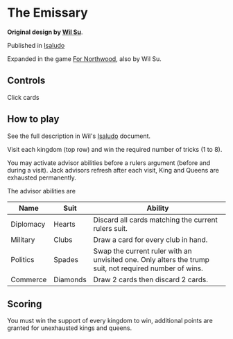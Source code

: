 The Emissary
==

**Original design by [Wil Su](https://boardgamegeek.com/boardgameartist/121533/wilhelm-su)**.

Published in [Isaludo](https://boardgamegeek.com/thread/2587399/isaludo-ten-new-solo-card-games-playable-standard)

Expanded in the game [For
Northwood](https://boardgamegeek.com/boardgame/334590/northwood-solo-trick-taking-game),
also by Wil Su.

Controls
--

Click cards

How to play
--

See the full description in Wil's
[Isaludo](https://boardgamegeek.com/thread/2587399/isaludo-ten-new-solo-card-games-playable-standard)
document.

Visit each kingdom (top row) and win the required number of tricks (1 to 8).

You may activate advisor abilities before a rulers argument (before and during
a visit). Jack advisors refresh after each visit, King and Queens are exhausted
permanently.

The advisor abilities are

|Name|Suit|Ability|
|--|--|--|
|Diplomacy|Hearts|Discard all cards matching the current rulers suit.|
|Military|Clubs|Draw a card for every club in hand.|
|Politics|Spades|Swap the current ruler with an unvisited one. Only alters the trump suit, not required number of wins.|
|Commerce|Diamonds|Draw 2 cards then discard 2 cards.|

Scoring
--

You must win the support of every kingdom to win, additional points are granted
for unexhausted kings and queens.
